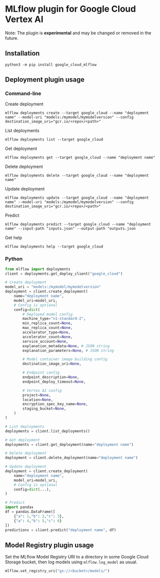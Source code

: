 # MLflow plugin for Google Cloud Vertex AI

Note: The plugin is **experimental** and may be changed or removed in the future.

## Installation

```shell
python3 -m pip install google_cloud_mlflow
```

## Deployment plugin usage

### Command-line

Create deployment

```shell
mlflow deployments create --target google_cloud --name "deployment name" --model-uri "models:/mymodel/mymodelversion" --config destination_image_uri="gcr.io/<repo>/<path>"
```

List deployments

```shell
mlflow deployments list --target google_cloud
```

Get deployment

```shell
mlflow deployments get --target google_cloud --name "deployment name"
```

Delete deployment

```shell
mlflow deployments delete --target google_cloud --name "deployment name"
```

Update deployment

```shell
mlflow deployments update --target google_cloud --name "deployment name" --model-uri "models:/mymodel/mymodelversion" --config destination_image_uri="gcr.io/<repo>/<path>"
```

Predict

```shell
mlflow deployments predict --target google_cloud --name "deployment name" --input-path "inputs.json" --output-path "outputs.json
```

Get help

```shell
mlflow deployments help --target google_cloud
```

### Python

```python
from mlflow import deployments
client = deployments.get_deploy_client("google_cloud")

# Create deployment
model_uri = "models:/mymodel/mymodelversion"
deployment = client.create_deployment(
    name="deployment name",
    model_uri=model_uri,
    # Config is optional
    config=dict(
        # Deployed model config
        machine_type="n1-standard-2",
        min_replica_count=None,
        max_replica_count=None,
        accelerator_type=None,
        accelerator_count=None,
        service_account=None,
        explanation_metadata=None, # JSON string
        explanation_parameters=None, # JSON string

        # Model container image building config
        destination_image_uri=None,

        # Endpoint config
        endpoint_description=None,
        endpoint_deploy_timeout=None,

        # Vertex AI config
        project=None,
        location=None,
        encryption_spec_key_name=None,
        staging_bucket=None,
    )
)

# List deployments
deployments = client.list_deployments()

# Get deployment
deployments = client.get_deployment(name="deployment name")

# Delete deployment
deployment = client.delete_deployment(name="deployment name")

# Update deployment
deployment = client.create_deployment(
    name="deployment name",
    model_uri=model_uri,
    # Config is optional
    config=dict(...),
)

# Predict
import pandas
df = pandas.DataFrame([
    {"a": 1,"b": 2,"c": 3},
    {"a": 4,"b": 5,"c": 6}
])
predictions = client.predict("deployment name", df)
```

## Model Registry plugin usage

Set the MLflow Model Registry URI to a directory in some Google Cloud Storage bucket, then log models using `mlflow.log_model` as usual.

```python
mlflow.set_registry_uri("gs://<bucket>/models/")
```
